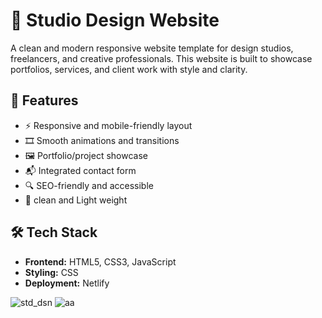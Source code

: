 
# 🎨 Studio Design Website

A clean and modern responsive website template for design studios, freelancers, and creative professionals. This website is built to showcase portfolios, services, and client work with style and clarity.

## 🚀 Features

- ⚡ Responsive and mobile-friendly layout  
- 🎞️ Smooth animations and transitions  
- 🖼️ Portfolio/project showcase  
- 📬 Integrated contact form  
- 🔍 SEO-friendly and accessible
- 📂 clean and Light weight 

## 🛠️ Tech Stack

- **Frontend:** HTML5, CSS3, JavaScript  
- **Styling:**  CSS  
- **Deployment:** Netlify 

![std_dsn](https://github.com/user-attachments/assets/6f88cc88-ddcb-489b-8ad4-a6898bef5f73)
![aa](https://github.com/user-attachments/assets/0634a802-5130-425a-80e2-f714aa5bcaad)


